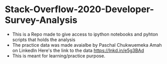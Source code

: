 # Stack-Overflow-2020-Developer-Survey-Analysis

* This is a Repo made to give access to ipython notebooks and pyhton scripts that holds the analysis 
* The practice data was made avaialbe by Paschal Chukwuemeka Amah on LinkedIn 
Here's the link to the data https://lnkd.in/e5g3BAd
* This is meant for learning/practice purpose.
